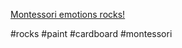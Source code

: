 [Montessori emotions rocks!](https://www.facebook.com/reel/171509095671275)

#rocks #paint #cardboard #montessori 